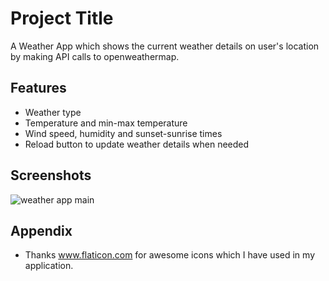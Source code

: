 # Project Title

A Weather App which shows the current weather details on user's location by making API calls to openweathermap.


## Features

- Weather type
- Temperature and min-max temperature
- Wind speed, humidity and sunset-sunrise times
- Reload button to update weather details when needed
## Screenshots

![weather app main](https://user-images.githubusercontent.com/101017069/202577559-5e391f02-4a99-45b6-9348-61e828e2b587.PNG)

## Appendix

- Thanks www.flaticon.com for awesome icons which I have used in my application.


